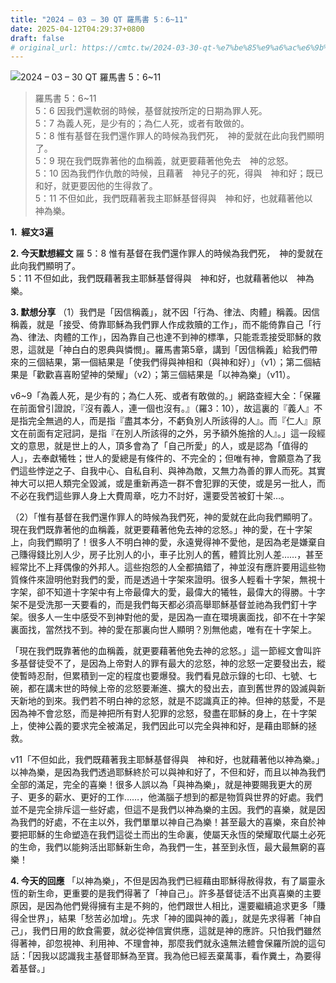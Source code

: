 ```yaml
---
title: "2024 – 03 – 30 QT 羅馬書 5：6~11"
date: 2025-04-12T04:29:37+0800
draft: false
# original_url: https://cmtc.tw/2024-03-30-qt-%e7%be%85%e9%a6%ac%e6%9b%b8-5%ef%bc%9a611
---
```


![2024 – 03 – 30 QT 羅馬書 5：6\~11](/images/qt.jpg  "2024 – 03 – 30 QT 羅馬書 5：6\~11")

> 羅馬書 5：6\~11  
> 5：6 因我們還軟弱的時候，基督就按所定的日期為罪人死。  
> 5：7 為義人死，是少有的；為仁人死，或者有敢做的。  
> 5：8 惟有基督在我們還作罪人的時候為我們死，　神的愛就在此向我們顯明了。  
> 5：9 現在我們既靠著他的血稱義，就更要藉著他免去　神的忿怒。  
> 5：10 因為我們作仇敵的時候，且藉著　神兒子的死，得與　神和好；既已和好，就更要因他的生得救了。  
> 5：11 不但如此，我們既藉著我主耶穌基督得與　神和好，也就藉著他以　神為樂。

**1.  經文3遍**

**2. 今天默想經文**
羅 5：8 惟有基督在我們還作罪人的時候為我們死，　神的愛就在此向我們顯明了。  
5：11 不但如此，我們既藉著我主耶穌基督得與　神和好，也就藉著他以　神為樂。

**3. 默想分享**
（1）我們是「因信稱義」，就不因「行為、律法、肉體」稱義。因信稱義，就是「接受、倚靠耶穌為我們罪人作成救贖的工作」，而不能倚靠自己「行為、律法、肉體的工作」，因為靠自己也達不到神的標準，只能乖乖接受耶穌的救恩，這就是「神白白的恩典與憐憫」。羅馬書第5章，講到「因信稱義」給我們帶來的三個結果，第一個結果是「使我們得與神相和（與神和好）」（v1）；第二個結果是「歡歡喜喜盼望神的榮耀」（v2）；第三個結果是「以神為樂」（v11）。

v6\~9「為義人死，是少有的；為仁人死、或者有敢做的。」網路查經大全：「保羅在前面曾引證說，『沒有義人，連一個也沒有。』（羅3：10），故這裏的『義人』不是指完全無過的人，而是指『盡其本分，不虧負別人所該得的人』。而『仁人』原文在前面有定冠詞，是指『在別人所該得的之外，另予額外施捨的人』。」這一段經文的意思，就是世上的人，頂多會為了「自己所愛」的人，或是認為「值得的人」，去奉獻犧牲；世人的愛總是有條件的、不完全的；但唯有神，會願意為了我們這些悖逆之子、自我中心、自私自利、與神為敵，又無力為善的罪人而死。其實神大可以把人類完全毀滅，或是重新再造一群不會犯罪的天使，或是另一批人，而不必在我們這些罪人身上大費周章，吃力不討好，還要受苦被釘十架…。

（2）「惟有基督在我們還作罪人的時候為我們死，神的愛就在此向我們顯明了。現在我們既靠著他的血稱義，就更要藉著他免去神的忿怒。」神的愛，在十字架上，向我們顯明了！很多人不明白神的愛，永遠覺得神不愛他，是因為老是嫌棄自己賺得錢比別人少，房子比別人的小，車子比別人的舊，體質比別人差……，甚至經常比不上拜偶像的外邦人。這些抱怨的人全都搞錯了，神並沒有應許要用這些物質條件來證明他對我們的愛，而是透過十字架來證明。很多人輕看十字架，無視十字架，卻不知道十字架中有上帝最偉大的愛，最偉大的犧牲，最偉大的得勝。十字架不是受洗那一天要看的，而是我們每天都必須高舉耶穌基督並祂為我們釘十字架。很多人一生中感受不到神對他的愛，是因為一直在環境裏面找，卻不在十字架裏面找，當然找不到。神的愛在那裏向世人顯明？別無他處，唯有在十字架上。

「現在我們既靠著他的血稱義，就更要藉著他免去神的忿怒。」這一節經文會叫許多基督徒受不了，是因為上帝對人的罪有最大的忿怒，神的忿怒一定要發出去，縱使暫時忍耐，但累積到一定的程度也要爆發。我們看見啟示錄的七印、七號、七碗，都在講末世的時候上帝的忿怒要漸進、擴大的發出去，直到舊世界的毀滅與新天新地的到來。我們若不明白神的忿怒，就是不認識真正的神。但神的慈愛，不是因為神不會忿怒，而是神把所有對人犯罪的忿怒，發盡在耶穌的身上，在十字架上，使神公義的要求完全被滿足，我們因此可以完全與神和好，是藉由耶穌的拯救。

v11「不但如此，我們既藉著我主耶穌基督得與　神和好，也就藉著他以神為樂。」以神為樂，是因為我們透過耶穌終於可以與神和好了，不但和好，而且以神為我們全部的滿足，完全的喜樂！很多人誤以為「與神為樂」，就是神要賜我更大的房子、更多的薪水、更好的工作……，他滿腦子想到的都是物質與世界的好處。我們並不是完全排斥這一些好處，但這不是我們以神為樂的主因。我們的喜樂，就是因為我們的好處，不在主以外，我們單單以神自己為樂！甚至最大的喜樂，來自於神要把耶穌的生命塑造在我們這從土而出的生命裏，使屬天永恆的榮耀取代屬土必死的生命，我們以能夠活出耶穌新生命，為我們一生，甚至到永恆，最大最無窮的喜樂！

**4. 今天的回應**
「以神為樂」，不但是因為我們已經藉由耶穌得赦得救，有了屬靈永恆的新生命，更重要的是我們得著了「神自己」。許多基督徒活不出真喜樂的主要原因，是因為他們覺得擁有主是不夠的，他們跟世人相比，還要繼續追求更多「賺得全世界」，結果「愁苦必加增」。先求「神的國與神的義」，就是先求得著「神自己」，我們日用的飲食需要，就必從神信實供應，這就是神的應許。只怕我們雖然得著神，卻忽視神、利用神、不理會神，那麼我們就永遠無法體會保羅所說的這句話：「因我以認識我主基督耶穌為至寶。我為他已經丟棄萬事，看作糞土，為要得着基督。」
